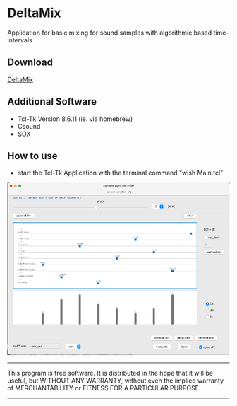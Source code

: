 # **DeltaMix**

Application for basic mixing for sound samples with algorithmic based time-intervals


## Download
[DeltaMix](https://github.com/Suppan/DeltaMix/releases/)

## Additional Software  

- Tcl-Tk Version 8.6.11 (ie. via homebrew)
- Csound
- SOX

## How to use

- start the Tcl-Tk Application with the terminal command "wish Main.tcl"

<div align="center"><img src="/resources/icons/default_Dir.png" width="700px"</img></div>  

*************
This program is free software. It is distributed in the hope that it will be useful, but WITHOUT ANY WARRANTY, without even the implied warranty of MERCHANTABILITY or FITNESS FOR A PARTICULAR PURPOSE. 
*************
